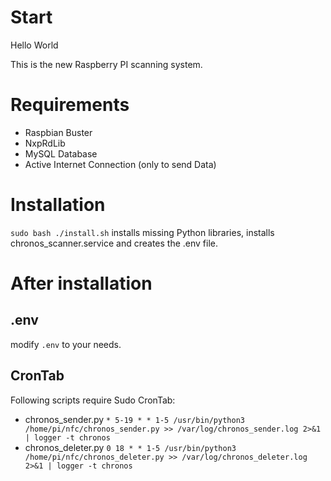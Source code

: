 # Start
Hello World

This is the new Raspberry PI scanning system. 

# Requirements 
- Raspbian Buster
- NxpRdLib
- MySQL Database
- Active Internet Connection (only to send Data)

# Installation
`sudo bash ./install.sh` installs missing Python libraries, installs chronos_scanner.service and creates the .env file.

# After installation
## .env
modify `.env` to your needs.

## CronTab
Following scripts require Sudo CronTab:
- chronos_sender.py `* 5-19 * * 1-5 /usr/bin/python3 /home/pi/nfc/chronos_sender.py >> /var/log/chronos_sender.log 2>&1 | logger -t chronos`
- chronos_deleter.py `0 18 * * 1-5 /usr/bin/python3 /home/pi/nfc/chronos_deleter.py >> /var/log/chronos_deleter.log 2>&1 | logger -t chronos`

